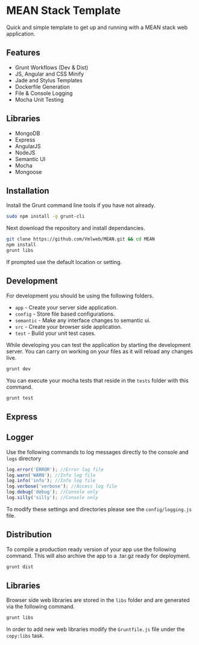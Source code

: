 # MEAN Stack Template

Quick and simple template to get up and running with a MEAN stack web application.

## Features

  * Grunt Workflows (Dev & Dist)
  * JS, Angular and CSS Minify
  * Jade and Stylus Templates
  * Dockerfile Generation
  * File & Console Logging
  * Mocha Unit Testing
  
## Libraries

  * MongoDB
  * Express
  * AngularJS
  * NodeJS
  * Semantic UI
  * Mocha
  * Mongoose

## Installation

Install the Grunt command line tools if you have not already.

```bash
sudo npm install -g grunt-cli
```

Next download the repository and install dependancies.

```bash
git clone https://github.com/Vmlweb/MEAN.git && cd MEAN
npm install
grunt libs
```

If prompted use the default location or setting.

## Development

For development you should be using the following folders.

- `app` - Create your server side application.
- `config` - Store file based configurations.
- `semantic` - Make any interface changes to semantic ui.
- `src` - Create your browser side application.
- `test` - Build your unit test cases.

While developing you can test the application by starting the development server.
You can carry on working on your files as it will reload any changes live.

```bash
grunt dev
```

You can execute your mocha tests that reside in the `tests` folder with this command.

```bash
grunt test
```

## Express



## Logger

Use the following commands to log messages directly to the console and `logs` directory

```javascript
log.error('ERROR'); //Error log file
log.warn('WARN'); //Info log file
log.info('info'); //Info log file
log.verbose('verbose'); //Access log file
log.debug('debug'); //Console only
log.silly('silly'); //Console only
```

To modify these settings and directories please see the `config/logging.js` file.

## Distribution

To compile a production ready version of your app use the following command.
This will also archive the app to a .tar.gz ready for deployment.

```bash
grunt dist
```

## Libraries

Browser side web libraries are stored in the `libs` folder and are generated via the following command.

```bash
grunt libs
```

In order to add new web libraries modify the `Gruntfile.js` file under the `copy:libs` task.